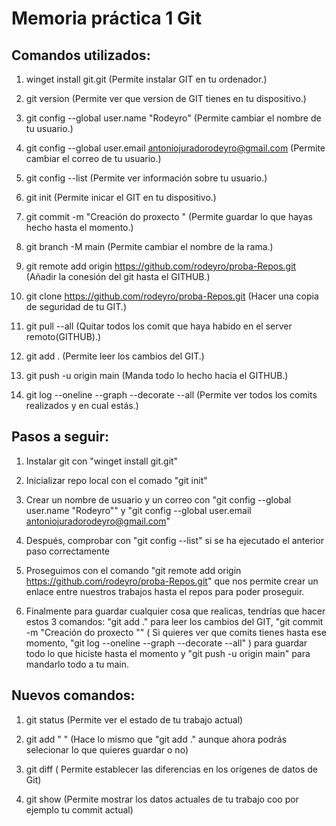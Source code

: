 # Memoria práctica 1 Git

## Comandos utilizados:

1. winget install git.git
    (Permite instalar GIT en tu ordenador.)

2. git version
    (Permite ver que version de GIT tienes en tu dispositivo.)

3. git config --global user.name "Rodeyro"
    (Permite cambiar el nombre de tu usuario.)

4. git config --global user.email antoniojuradorodeyro@gmail.com
    (Permite cambiar el correo de tu usuario.)

5. git config --list
    (Permite ver información sobre tu usuario.)

6. git init
    (Permite inicar el GIT en tu dispositivo.)

7. git commit -m "Creación do proxecto "
    (Permite guardar lo que hayas hecho hasta el momento.)

8. git branch -M main
    (Permite cambiar el nombre de la rama.)

9. git remote add origin https://github.com/rodeyro/proba-Repos.git
    (Añadir la conesión del git hasta el GITHUB.)

10. git clone https://github.com/rodeyro/proba-Repos.git
    (Hacer una copia de seguridad de tu GIT.)

11. git pull --all
    (Quitar todos los comit que haya habido en el server remoto(GITHUB).)

12. git add .
    (Permite leer los cambios del GIT.)

13. git push -u origin main
    (Manda todo lo hecho hacia el GITHUB.)

14. git log --oneline --graph --decorate --all
    (Permite ver todos los comits realizados y en cual estás.)


## Pasos a seguir: 

1. Instalar git con "winget install git.git"

2. Inicializar repo local con el comado "git init"

3. Crear un nombre de usuario y un correo con "git config --global user.name "Rodeyro"" y "git config --global user.email antoniojuradorodeyro@gmail.com"

4. Después, comprobar con "git config --list" si se ha ejecutado el anterior paso correctamente

5. Proseguimos con el comando "git remote add origin https://github.com/rodeyro/proba-Repos.git" que nos permite crear un enlace entre nuestros trabajos hasta el repos para poder proseguir.

6. Finalmente para guardar cualquier cosa que realicas, tendrías que hacer estos 3 comandos: "git add ." para leer los cambios del GIT, "git commit -m "Creación do proxecto "" ( Si quieres ver que comits tienes hasta ese momento, "git log --oneline --graph --decorate --all" ) para guardar todo lo que hiciste hasta el momento y "git push -u origin main" para mandarlo todo a tu main.


## Nuevos comandos: 

1. git status
    (Permite ver el estado de tu trabajo actual)
    
2. git add " "
    (Hace lo mismo que "git add ." aunque ahora podrás selecionar lo que quieres guardar o no)
    
3. git diff
    ( Permite establecer las diferencias en los orígenes de datos de Git)
    
4. git show
    (Permite mostrar los datos actuales de tu trabajo coo por ejemplo tu commit actual)

